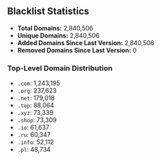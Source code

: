 ## Blacklist Statistics

- **Total Domains:** 2,840,506
- **Unique Domains:** 2,840,506
- **Added Domains Since Last Version:** 2,840,506
- **Removed Domains Since Last Version:** 0

### Top-Level Domain Distribution

-  `.com`: 1,243,195
-  `.org`: 237,623
-  `.net`: 179,018
-  `.top`: 88,064
-  `.xyz`: 73,339
-  `.shop`: 73,309
-  `.io`: 61,637
-  `.ru`: 60,347
-  `.info`: 52,112
-  `.pl`: 48,734
